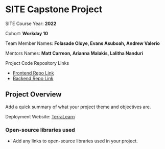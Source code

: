 # SITE Capstone Project

SITE Course Year: **2022**

Cohort: **Workday 10**

Team Member Names: **Folasade Oloye, Evans Asuboah, Andrew Valerio**

Mentors Names: **Matt Carreon, Arianna Malakis, Lalitha Nanduri**

Project Code Repository Links

* [Frontend Repo Link](frontend/)
* [Backend Repo Link](terralearn-backend/)

## Project Overview

Add a quick summary of what your project theme and objectives are. 

Deployment Website: [TerraLearn](https://terralearn.surge.sh/)


### Open-source libraries used

- Add any links to open-source libraries used in your project.
